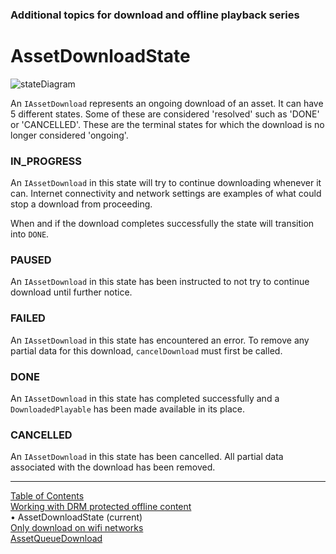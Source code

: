 ### Additional topics for download and offline playback series
# AssetDownloadState
![stateDiagram](../images/AssetDownloadState_diagram.png "IAssetDownload
state diagram")

An `IAssetDownload` represents an ongoing download of an asset. It can have 5 different states.
Some of these are considered 'resolved' such as 'DONE' or 'CANCELLED'. These are the terminal
states for which the download is no longer considered 'ongoing'.

### IN_PROGRESS
An `IAssetDownload` in this state will try to continue downloading whenever it can. Internet
connectivity and network settings are examples of what could stop a download from proceeding.

When and if the download completes successfully the state will transition into `DONE`.

### PAUSED
An `IAssetDownload` in this state has been instructed to not try to continue download until
further notice.

### FAILED
An `IAssetDownload` in this state has encountered an error. To remove any partial data for this
download, `cancelDownload` must first be called.

### DONE
An `IAssetDownload` in this state has completed successfully and a `DownloadedPlayable` has been
made available in its place.

### CANCELLED
An `IAssetDownload` in this state has been cancelled. All partial data associated with the download
has been removed.


___
[Table of Contents](../index.md)<br/>
[Working with DRM protected offline content](download_drm_management.md)<br/>
&bull; AssetDownloadState (current)<br/>
[Only download on wifi networks](set_download_requirements.md)<br/>
[AssetQueueDownload](asset_queue_download.md)<br/>
